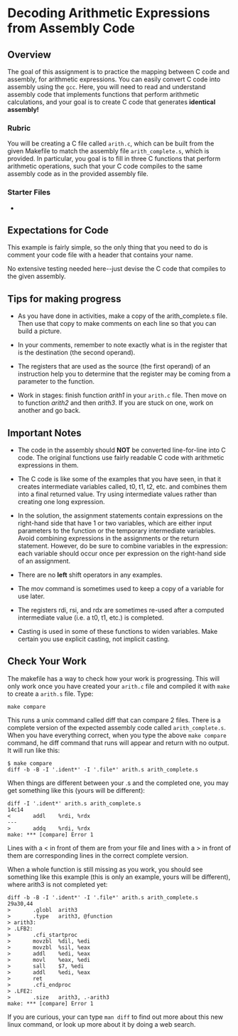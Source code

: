 # Decoding Arithmetic Expressions from Assembly Code

## Overview

The goal of this assignment is to practice the mapping between C code and assembly, for arithmetic expressions. 
You can easily convert C code into assembly using the `gcc`. Here, you will need to read and understand assembly code that
implements functions that perform arithmetic calculations, and your goal is to create C code that generates **identical assembly!**

### Rubric

You will be creating a C file called `arith.c`, which can be built from the given Makefile to match the assembly file `arith_complete.s`, which is provided. In particular, you goal is to fill in three C functions that perform arithmetic operations, such that your C code compiles to the same assembly code as in the provided assembly file.

### Starter Files

* 

## Expectations for Code

This example is fairly simple, so the only thing that you need to do is comment your code file with a header that contains your name.

No extensive testing needed here--just devise the C code that compiles to the given assembly.

## Tips for making progress

- As you have done in activities, make a copy of the arith_complete.s file. Then use that copy to make comments on each line so that you can build a picture.

- In your comments, remember to note exactly what is in the register that is the destination (the second operand).

- The registers that are used as the source (the first operand) of an instruction help you to determine that the register may be coming from a parameter to the function.

- Work in stages: finish function *arith1* in your `arith.c` file. Then move on to function *arith2* and then *arith3*. If you are stuck on one, work on another and go back.

## Important Notes

- The code in the assembly should **NOT** be converted line-for-line into C code. The original functions use fairly readable C code with arithmetic expressions in them. 

- The C code is like some of the examples that you have seen, in that it creates intermediate variables called, t0, t1, t2, etc. and combines them into a final returned value. Try using intermediate values rather than creating one long expression.

- In the solution, the assignment statements contain expressions on the right-hand side that have 1 or two variables, which are either input parameters to the function or the temporary intermediate variables. Avoid combining expressions in the assignments or the return statement. However, do be sure to combine variables in the expression: each variable should occur once per expression on the right-hand side of an assignment.

- There are no **left** shift operators in any examples.

- The mov command is sometimes used to keep a copy of a variable for use later.

- The registers rdi, rsi, and rdx are sometimes re-used after a computed intermediate value (i.e. a t0, t1, etc.) is completed.

- Casting is used in some of these functions to widen variables. Make certain you use explicit casting, not implicit casting.

## Check Your Work

The makefile has a way to check how your work is progressing.  This will only work once you have created your `arith.c` file and compiled it with `make` to create a `arith.s` file. Type:

	make compare

This runs a unix command called diff that can compare 2 files. There is a
complete version of the expected assembly code called `arith_complete.s`.
When you have everything correct, when you type the above `make compare` command, he diff command that runs will appear and return with no output. It will run like this:

	$ make compare
	diff -b -B -I '.ident*' -I '.file*' arith.s arith_complete.s


When things are different between your .s and
the completed one, you may get something like this (yours will be different):

	diff -I '.ident*' arith.s arith_complete.s
	14c14
	<       addl    %rdi, %rdx
	---
	>       addq    %rdi, %rdx
	make: *** [compare] Error 1
	
Lines with a < in front of them are from your file and lines with a > in front of them are corresponding lines in the correct complete version.

When a whole function is still missing as you work, you should see something like this example (this is only an example, yours will be different), where arith3 is not completed yet:

```
diff -b -B -I '.ident*' -I '.file*' arith.s arith_complete.s
29a30,44
>       .globl  arith3
>       .type   arith3, @function
> arith3:
> .LFB2:
>       .cfi_startproc
>       movzbl  %dil, %edi
>       movzbl  %sil, %eax
>       addl    %edi, %eax
>       movl    %eax, %edi
>       sall    $7, %edi
>       addl    %edi, %eax
>       ret
>       .cfi_endproc
> .LFE2:
>       .size   arith3, .-arith3
make: *** [compare] Error 1
```

If you are curious, your can type `man diff` to find out more about this new linux command, or look up more about it by doing a web search.
